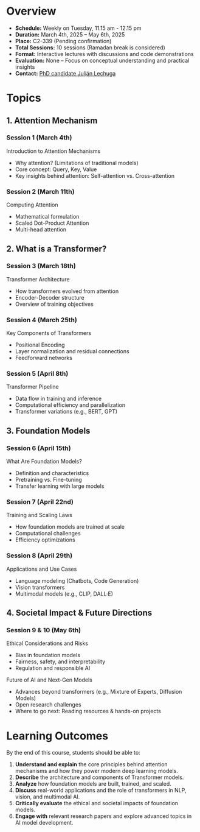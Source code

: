 # Overview

- **Schedule:** Weekly on Tuesday, 11.15 am - 12.15 pm
- **Duration:** March 4th, 2025 – May 6th, 2025
- **Place:** C2-339 (Pending confirmation)
- **Total Sessions:** 10 sessions (Ramadan break is considered)
- **Format:** Interactive lectures with discussions and code demonstrations
- **Evaluation:** None – Focus on conceptual understanding and practical insights
- **Contact:** [PhD candidate Julián Lechuga](ljl5178@nyu.edu)

# Topics

## **1. Attention Mechanism**

### **Session 1 (**March 4th**)**

Introduction to Attention Mechanisms

- Why attention? (Limitations of traditional models)
- Core concept: Query, Key, Value
- Key insights behind attention: Self-attention vs. Cross-attention

### **Session 2 (**March 11th**)**

Computing Attention

- Mathematical formulation
- Scaled Dot-Product Attention
- Multi-head attention

## **2. What is a Transformer?**

### **Session 3 (**March 18th**)**

Transformer Architecture

- How transformers evolved from attention
- Encoder-Decoder structure
- Overview of training objectives

### **Session 4 (**March 25th**)**

Key Components of Transformers

- Positional Encoding
- Layer normalization and residual connections
- Feedforward networks

### **Session 5 (**April 8th**)**

Transformer Pipeline

- Data flow in training and inference
- Computational efficiency and parallelization
- Transformer variations (e.g., BERT, GPT)

## **3. Foundation Models**

### **Session 6 (**April 15th**)**

What Are Foundation Models?

- Definition and characteristics
- Pretraining vs. Fine-tuning
- Transfer learning with large models

### **Session 7 (**April 22nd**)**

Training and Scaling Laws

- How foundation models are trained at scale
- Computational challenges
- Efficiency optimizations

### **Session 8 (**April 29th**)**

Applications and Use Cases

- Language modeling (Chatbots, Code Generation)
- Vision transformers
- Multimodal models (e.g., CLIP, DALL·E)

## **4. Societal Impact & Future Directions**

### **Session 9 & 10 (**May 6th**)**

Ethical Considerations and Risks

- Bias in foundation models
- Fairness, safety, and interpretability
- Regulation and responsible AI

Future of AI and Next-Gen Models

- Advances beyond transformers (e.g., Mixture of Experts, Diffusion Models)
- Open research challenges
- Where to go next: Reading resources & hands-on projects

# **Learning Outcomes**

By the end of this course, students should be able to:

1. **Understand and explain** the core principles behind attention mechanisms and how they power modern deep learning models.
2. **Describe** the architecture and components of Transformer models.
3. **Analyze** how foundation models are built, trained, and scaled.
4. **Discuss** real-world applications and the role of transformers in NLP, vision, and multimodal AI.
5. **Critically evaluate** the ethical and societal impacts of foundation models.
6. **Engage with** relevant research papers and explore advanced topics in AI model development.
